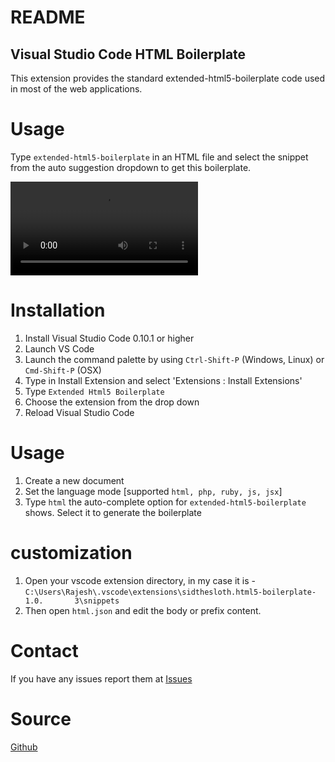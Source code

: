 # README
## Visual Studio Code HTML Boilerplate
 
This extension provides the standard extended-html5-boilerplate code used in most of the web applications.

# Usage
Type `extended-html5-boilerplate` in an HTML file and select the snippet from the auto suggestion dropdown to get this boilerplate.

![preview image](images/preview.mp4 "Snippets Preview")

# Installation

1. Install Visual Studio Code 0.10.1 or higher
2. Launch VS Code
3. Launch the command palette by using `Ctrl-Shift-P` (Windows, Linux) or `Cmd-Shift-P` (OSX)
4. Type in Install Extension and select 'Extensions : Install Extensions'
5. Type `Extended Html5 Boilerplate`
6. Choose the extension from the drop down
7. Reload Visual Studio Code
 
# Usage
1. Create a new document
2. Set the language mode [supported `html, php, ruby, js, jsx`]
3. Type `html` the auto-complete option for `extended-html5-boilerplate` shows. Select it to generate the boilerplate

# customization
1. Open your vscode extension directory, in my case it is - `C:\Users\Rajesh\.vscode\extensions\sidthesloth.html5-boilerplate-1.0.       3\snippets`
2. Then open `html.json` and edit the body or prefix content.
 
# Contact
If you have any issues report them at [Issues](https://github.com/Rajesh-Royal/extended-html5-boilerplate-vscode/issues)

# Source
[Github](https://github.com/Rajesh-Royal/extended-html5-boilerplate-vscode)
